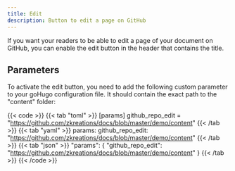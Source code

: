 ```yaml
---
title: Edit
description: Button to edit a page on GitHub
---
```


If you want your readers to be able to edit a page of your document on GitHub, you can enable the edit button in the header that contains the title.

## Parameters

To activate the edit button, you need to add the following custom parameter to your goHugo configuration file. It should contain the exact path to the "content" folder:

{{< code >}}
{{< tab "toml" >}}
[params]
  github_repo_edit = "https://github.com/zkreations/docs/blob/master/demo/content"
{{< /tab >}}
{{< tab "yaml" >}}
params:
  github_repo_edit: "https://github.com/zkreations/docs/blob/master/demo/content"
{{< /tab >}}
{{< tab "json" >}}
"params": {
  "github_repo_edit": "https://github.com/zkreations/docs/blob/master/demo/content"
}
{{< /tab >}}
{{< /code >}}
